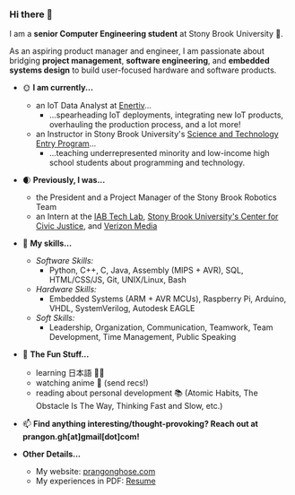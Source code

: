 ### Hi there 👋

I am a **senior Computer Engineering student** at Stony Brook University 🐺.

As an aspiring product manager and engineer, I am passionate about bridging **project management**, **software engineering**, and **embedded systems design** to build user-focused hardware and software products.

- 🌞 **I am currently...**
    - an IoT Data Analyst at [Enertiv](https://enertiv.com)...
        - ...spearheading IoT deployments, integrating new IoT products, overhauling the production process, and a lot more!
    - an Instructor in Stony Brook University's [Science and Technology Entry Program](https://www.stonybrook.edu/commcms/stem-smart/k-12/step)...
        - ...teaching underrepresented minority and low-income high school students about programming and technology.

- 🌒 **Previously, I was...**
    - the President and a Project Manager of the Stony Brook Robotics Team
    - an Intern at the [IAB Tech Lab](https://iabtechlab.com/), [Stony Brook University's Center for Civic Justice](https://www.stonybrook.edu/civicjustice/), and [Verizon Media](https://www.verizonmedia.com/)

- 💪 **My skills...**
    - *Software Skills:*
        - Python, C++, C, Java, Assembly (MIPS + AVR), SQL, HTML/CSS/JS, Git, UNIX/Linux, Bash
    - *Hardware Skills:*
        - Embedded Systems (ARM + AVR MCUs), Raspberry Pi, Arduino, VHDL, SystemVerilog, Autodesk EAGLE
    - *Soft Skills:*
        - Leadership, Organization, Communication, Teamwork, Team Development, Time Management, Public Speaking 
       
- 🎉 **The Fun Stuff...**
    - learning 日本語 🗾🎌
    - watching anime 🍿 (send recs!)
    - reading about personal development 📚 (Atomic Habits, The Obstacle Is The Way, Thinking Fast and Slow, etc.)

- 📫 **Find anything interesting/thought-provoking? Reach out at prangon.gh[at]gmail[dot]com!**

- **Other Details...**
    - My website: [prangonghose.com](https://prangonghose.com)
    - My experiences in PDF: [Resume](https://prangonghose.com/Prangon_Ghose_Resume.pdf)
